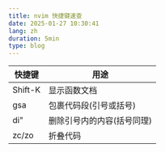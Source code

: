 ```yaml
---
title: nvim 快捷键速查
date: 2025-01-27 10:30:41
lang: zh
duration: 5min
type: blog
---
```


| 快捷键  | 用途                       |
| ------- | -------------------------- |
| Shift-K | 显示函数文档               |
| gsa     | 包裹代码段(引号或括号)     |
| di"     | 删除引号内的内容(括号同理) |
| zc/zo   | 折叠代码                   |
